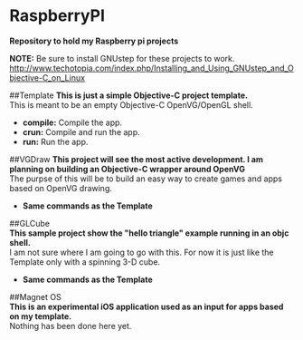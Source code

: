 RaspberryPI
===========

**Repository to hold my Raspberry pi projects**

**NOTE:** Be sure to install GNUstep for these projects to work.
http://www.techotopia.com/index.php/Installing_and_Using_GNUstep_and_Objective-C_on_Linux

##Template
**This is just a simple Objective-C project template.**   
This is meant to be an empty Objective-C OpenVG/OpenGL shell.
  * **compile:** Compile the app.
  * **crun:** Compile and run the app.
  * **run:** Run the app.

##VGDraw
**This project will see the most active development. I am planning on building an Objective-C wrapper around OpenVG**    
The purpse of this will be to build an easy way to create games and apps based on OpenVG drawing. 
  * **Same commands as the Template**

##GLCube  
**This sample project show the "hello triangle" example running in an objc shell.**  
I am not sure where I am going to go with this. For now it is just like the Template only with a spinning 3-D cube.   
  * **Same commands as the Template**   

##Magnet OS  
**This is an experimental iOS application used as an input for apps based on my template.**  
Nothing has been done here yet. 
